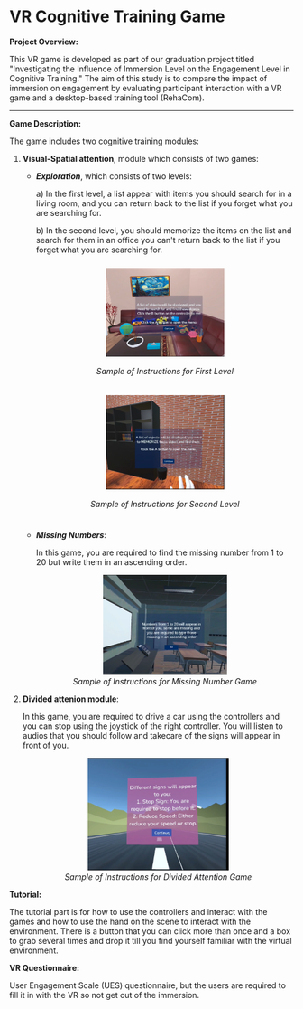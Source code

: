 # VR Cognitive Training Game

**Project Overview:**

This VR game is developed as part of our graduation project titled "Investigating the Influence of Immersion Level on the Engagement Level in Cognitive Training." The aim of this study is to compare the impact of immersion on engagement by evaluating participant interaction with a VR game and a desktop-based training tool (RehaCom).

---

**Game Description:**


The game includes two cognitive training modules:

1. **Visual-Spatial attention**, module which consists of two games:

   - ***Exploration***, which consists of two levels:

     a) In the first level, a list appear with items you should search for in a living room, and you can return back to the list if you forget what you are searching for.

     b) In the second level, you should memorize the items on the list and search for them in an office you can't return back to the list if you forget what you are searching for.
     <div style="display: flex; align-items: center; justify-content: center; flex-wrap: wrap;">
     <!-- First image with caption -->
     <div style="text-align: center; margin: 10px">
     <img src="images/InstructionsForFirstModule.PNG" alt="Instructions for First Level" width="210"/>
     <br>
     
     *Sample of Instructions for First Level*

     </div>
     <div style="text-align: center; margin: 10px">
     <img src="images/SecondModuleInstructions.PNG" alt="Instructions for Second Level" width="210"/>
     <br>

     *Sample of Instructions for Second Level*

     </div>
     </div>

   - ***Missing Numbers***:

     In this game, you are required to find the missing number from 1 to 20 but write them in an ascending order.
          <div style="text-align: center; align-items: center;">
             <img src="images/MissingNumbers.PNG" alt="Missing Numbers Game" width="220"/>
             <br>
      *Sample of Instructions for Missing Number Game*
             </div>

2. **Divided attenion module**:

   In this game, you are required to drive a car using the controllers and you can stop using the joystick of the right controller. You will listen to audios that you should follow and takecare of the signs will appear in front of you.
   <div style="text-align: center;">
       <img src="images/InstructionsForDividedAttention.PNG" alt="Missing Numbers Game" width="250"/>
       <br>
       <span style="font-style: italic;"> Sample of Instructions for Divided Attention Game
       </span>
    </div>

**Tutorial:**

The tutorial part is for how to use the controllers and interact with the games and how to use the hand on the scene to interact with the environment. There is a button that you can click more than once and a box to grab several times and drop it  till you find yourself familiar with the virtual environment. 

**VR Questionnaire:**

User Engagement Scale (UES) questionnaire, but the users are required to fill it in with the VR so not get out of the immersion.
